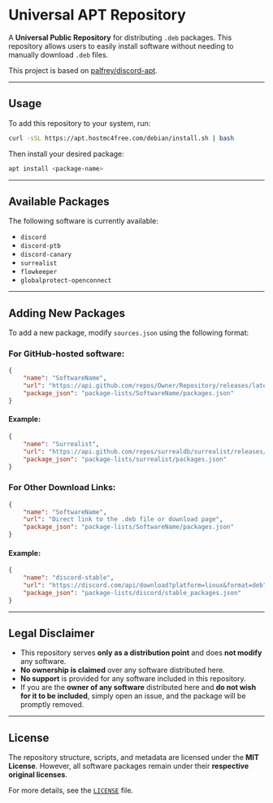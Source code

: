 # Universal APT Repository  

A **Universal Public Repository** for distributing `.deb` packages. This repository allows users to easily install software without needing to manually download `.deb` files.  

This project is based on [palfrey/discord-apt](https://github.com/palfrey/discord-apt).  

---

## **Usage**  

To add this repository to your system, run:  
```bash
curl -sSL https://apt.hostmc4free.com/debian/install.sh | bash
```
Then install your desired package:  
```bash
apt install <package-name>
```

---

## **Available Packages**  
The following software is currently available:  
- `discord`  
- `discord-ptb`  
- `discord-canary`  
- `surrealist`  
- `flowkeeper`  
- `globalprotect-openconnect`  

---

## **Adding New Packages**  

To add a new package, modify `sources.json` using the following format:  

### **For GitHub-hosted software:**  
```json
{
    "name": "SoftwareName",
    "url": "https://api.github.com/repos/Owner/Repository/releases/latest",
    "package_json": "package-lists/SoftwareName/packages.json"
}
```
#### Example:
```json
{
    "name": "Surrealist",
    "url": "https://api.github.com/repos/surrealdb/surrealist/releases/latest",
    "package_json": "package-lists/surrealist/packages.json"
}
```

### **For Other Download Links:**  
```json
{
    "name": "SoftwareName",
    "url": "Direct link to the .deb file or download page",
    "package_json": "package-lists/SoftwareName/packages.json"
}
```
#### Example:
```json
{
    "name": "discord-stable",
    "url": "https://discord.com/api/download?platform=linux&format=deb",
    "package_json": "package-lists/discord/stable_packages.json"
}
```

---

## **Legal Disclaimer**  

- This repository serves **only as a distribution point** and does **not modify** any software.  
- **No ownership is claimed** over any software distributed here.  
- **No support** is provided for any software included in this repository.  
- If you are the **owner of any software** distributed here and **do not wish for it to be included**, simply open an issue, and the package will be promptly removed.  

---

## **License**  

The repository structure, scripts, and metadata are licensed under the **MIT License**. However, all software packages remain under their **respective original licenses**.  

For more details, see the [`LICENSE`](./LICENSE) file.  
